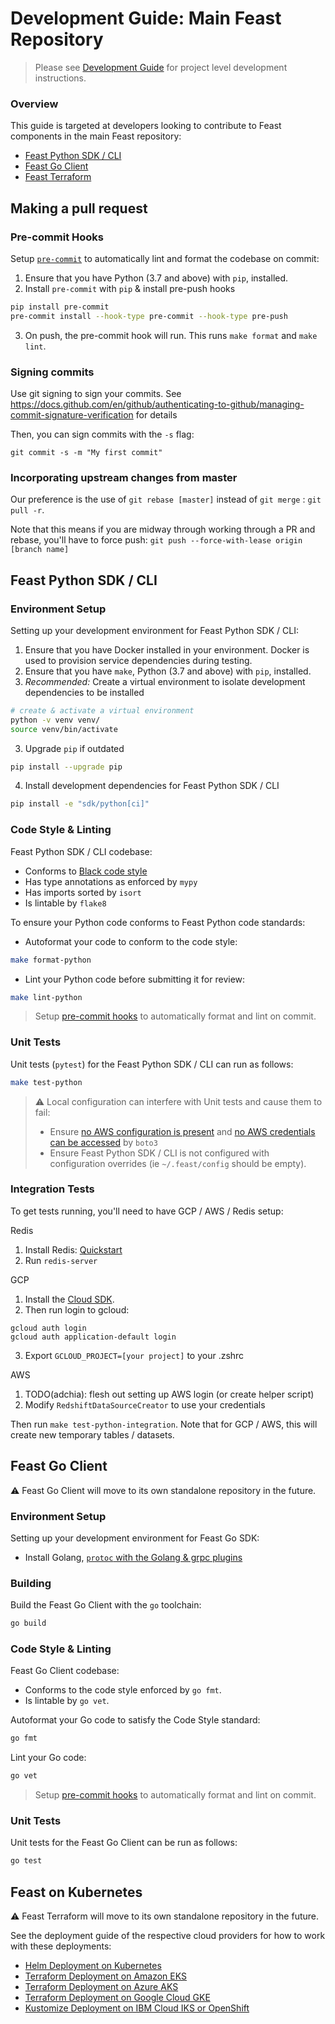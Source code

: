 # Development Guide: Main Feast Repository
> Please see [Development Guide](https://docs.feast.dev/contributing/development-guide) for project level development instructions.

### Overview
This guide is targeted at developers looking to contribute to Feast components in
the main Feast repository:
- [Feast Python SDK / CLI](#feast-python-sdk-%2F-cli)
- [Feast Go Client](#feast-go-client)
- [Feast Terraform](#feast-terraform)

## Making a pull request

### Pre-commit Hooks
Setup [`pre-commit`](https://pre-commit.com/) to automatically lint and format the codebase on commit:
1. Ensure that you have Python (3.7 and above) with `pip`, installed.
2. Install `pre-commit` with `pip` &amp; install pre-push hooks
```sh
pip install pre-commit
pre-commit install --hook-type pre-commit --hook-type pre-push
```
3. On push, the pre-commit hook will run. This runs `make format` and `make lint`.

### Signing commits
Use git signing to sign your commits. See 
https://docs.github.com/en/github/authenticating-to-github/managing-commit-signature-verification for details

Then, you can sign commits with the `-s` flag:
```
git commit -s -m "My first commit"
```

### Incorporating upstream changes from master
Our preference is the use of `git rebase [master]` instead of `git merge` : `git pull -r`.

Note that this means if you are midway through working through a PR and rebase, you'll have to force push:
`git push --force-with-lease origin [branch name]`

## Feast Python SDK / CLI
### Environment Setup
Setting up your development environment for Feast Python SDK / CLI:
1. Ensure that you have Docker installed in your environment. Docker is used to provision service dependencies during testing.
2. Ensure that you have `make`, Python (3.7 and above) with `pip`, installed.
3. _Recommended:_ Create a virtual environment to isolate development dependencies to be installed
```sh
# create & activate a virtual environment
python -v venv venv/
source venv/bin/activate
```

3. Upgrade `pip` if outdated
```sh
pip install --upgrade pip
```

4. Install development dependencies for Feast Python SDK / CLI
```sh
pip install -e "sdk/python[ci]"
```

### Code Style & Linting
Feast Python SDK / CLI codebase:
- Conforms to [Black code style](https://black.readthedocs.io/en/stable/the_black_code_style.html)
- Has type annotations as enforced by `mypy`
- Has imports sorted by `isort`
- Is lintable by `flake8`

To ensure your Python code conforms to Feast Python code standards:
- Autoformat your code to conform to the code style:
```sh
make format-python
```

- Lint your Python code before submitting it for review:
```sh
make lint-python
```

> Setup [pre-commit hooks](#pre-commit-hooks) to automatically format and lint on commit.

### Unit Tests
Unit tests (`pytest`) for the Feast Python SDK / CLI can run as follows:
```sh
make test-python
```

> :warning: Local configuration can interfere with Unit tests and cause them to fail:
> - Ensure [no AWS configuration is present](https://boto3.amazonaws.com/v1/documentation/api/latest/guide/configuration.html)
> and [no AWS credentials can be accessed](https://boto3.amazonaws.com/v1/documentation/api/latest/guide/credentials.html#configuring-credentials) by `boto3`
> - Ensure Feast Python SDK / CLI is not configured with configuration overrides (ie `~/.feast/config` should be empty).

### Integration Tests
To get tests running, you'll need to have GCP / AWS / Redis setup:

Redis
1. Install Redis: [Quickstart](https://redis.io/topics/quickstart) 
2. Run `redis-server` 

GCP
1. Install the [Cloud SDK](https://cloud.google.com/sdk/docs/install).
2. Then run login to gcloud:
  ```
  gcloud auth login
  gcloud auth application-default login
  ```
3. Export `GCLOUD_PROJECT=[your project]` to your .zshrc

AWS
1. TODO(adchia): flesh out setting up AWS login (or create helper script)
2. Modify `RedshiftDataSourceCreator` to use your credentials

Then run `make test-python-integration`. Note that for GCP / AWS, this will create new temporary tables / datasets.

## Feast Go Client
:warning: Feast Go Client will move to its own standalone repository in the future.

### Environment Setup
Setting up your development environment for Feast Go SDK:

- Install Golang, [`protoc` with the Golang &amp; grpc plugins](https://developers.google.com/protocol-buffers/docs/gotutorial#compiling-your-protocol-buffers)

### Building
Build the Feast Go Client with the `go` toolchain:
```sh
go build
```

### Code Style & Linting
Feast Go Client codebase:
- Conforms to the code style enforced by `go fmt`.
- Is lintable by `go vet`.

Autoformat your Go code to satisfy the Code Style standard:
```sh
go fmt
```

Lint your Go code:
```sh
go vet
```

> Setup [pre-commit hooks](#pre-commit-hooks) to automatically format and lint on commit.

### Unit Tests
Unit tests for the Feast Go Client can be run as follows:
```sh
go test
```

## Feast on Kubernetes
:warning: Feast Terraform will move to its own standalone repository in the future.

See the deployment guide of the respective cloud providers for how to work with these deployments:
- [Helm Deployment on Kubernetes](https://docs.feast.dev/feast-on-kubernetes/getting-started/install-feast/kubernetes-with-helm)
- [Terraform Deployment on Amazon EKS](https://docs.feast.dev/feast-on-kubernetes/getting-started/install-feast/kubernetes-amazon-eks-with-terraform)
- [Terraform Deployment on Azure AKS](https://docs.feast.dev/feast-on-kubernetes/getting-started/install-feast/kubernetes-azure-aks-with-terraform)
- [Terraform Deployment on Google Cloud GKE](https://docs.feast.dev/feast-on-kubernetes/getting-started/install-feast/google-cloud-gke-with-terraform)
- [Kustomize Deployment on IBM Cloud IKS or OpenShift](https://docs.feast.dev/feast-on-kubernetes/getting-started/install-feast/ibm-cloud-iks-with-kustomize)
